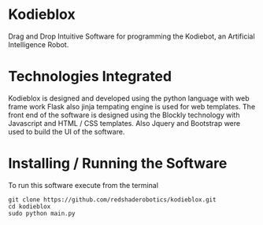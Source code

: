 # Kodieblox
Drag and Drop Intuitive Software for programming the Kodiebot, an Artificial Intelligence Robot.
# Technologies Integrated
Kodieblox is designed and developed using the python language with web frame work Flask also jinja tempating engine is used for web templates. The front end of the software is designed using the Blockly technology with Javascript and HTML / CSS templates. Also Jquery and Bootstrap were used to build the UI of the software.
# Installing / Running the Software
To run this software execute from the terminal
```
git clone https://github.com/redshaderobotics/kodieblox.git
cd kodieblox
sudo python main.py
```
